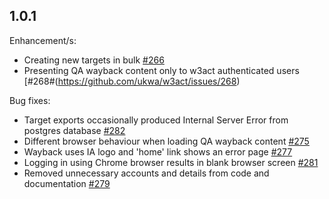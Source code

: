 1.0.1
-----
Enhancement/s:
* Creating new targets in bulk [#266](https://github.com/ukwa/w3act/issues/266)
* Presenting QA wayback content only to w3act authenticated users [#268#(https://github.com/ukwa/w3act/issues/268)

Bug fixes:
* Target exports occasionally produced Internal Server Error from postgres database [#282](https://github.com/ukwa/w3act/issues/282)
* Different browser behaviour when loading QA wayback content [#275](https://github.com/ukwa/w3act/issues/275)
* Wayback uses IA logo and 'home' link shows an error page [#277](https://github.com/ukwa/w3act/issues/277)
* Logging in using Chrome browser results in blank browser screen [#281](https://github.com/ukwa/w3act/issues/281)
* Removed unnecessary accounts and details from code and documentation [#279](https://github.com/ukwa/w3act/issues/279)
